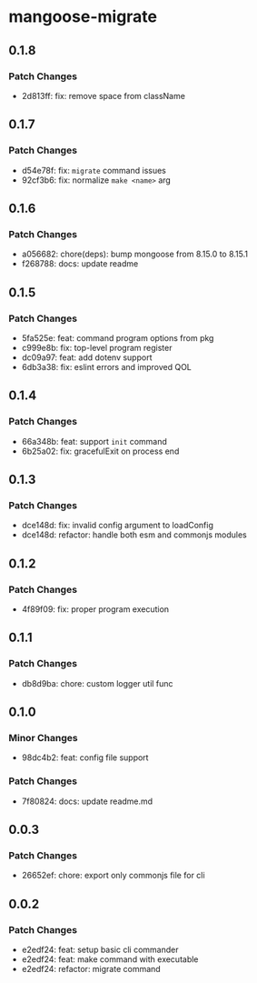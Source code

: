 # mangoose-migrate

## 0.1.8

### Patch Changes

- 2d813ff: fix: remove space from className

## 0.1.7

### Patch Changes

- d54e78f: fix: `migrate` command issues
- 92cf3b6: fix: normalize `make <name>` arg

## 0.1.6

### Patch Changes

- a056682: chore(deps): bump mongoose from 8.15.0 to 8.15.1
- f268788: docs: update readme

## 0.1.5

### Patch Changes

- 5fa525e: feat: command program options from pkg
- c999e8b: fix: top-level program register
- dc09a97: feat: add dotenv support
- 6db3a38: fix: eslint errors and improved QOL

## 0.1.4

### Patch Changes

- 66a348b: feat: support `init` command
- 6b25a02: fix: gracefulExit on process end

## 0.1.3

### Patch Changes

- dce148d: fix: invalid config argument to loadConfig
- dce148d: refactor: handle both esm and commonjs modules

## 0.1.2

### Patch Changes

- 4f89f09: fix: proper program execution

## 0.1.1

### Patch Changes

- db8d9ba: chore: custom logger util func

## 0.1.0

### Minor Changes

- 98dc4b2: feat: config file support

### Patch Changes

- 7f80824: docs: update readme.md

## 0.0.3

### Patch Changes

- 26652ef: chore: export only commonjs file for cli

## 0.0.2

### Patch Changes

- e2edf24: feat: setup basic cli commander
- e2edf24: feat: make <name> command with executable
- e2edf24: refactor: migrate command
